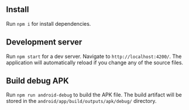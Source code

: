 
## Install

Run `npm i` for install dependencies.

## Development server

Run `npm start` for a dev server. Navigate to `http://localhost:4200/`. The application will automatically reload if you change any of the source files.

## Build debug APK

Run `npm run android-debug` to build the APK file. The build artifact will be stored in the `android/app/build/outputs/apk/debug/` directory.
